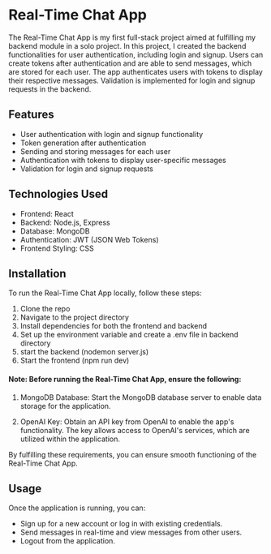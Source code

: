 # Real-Time Chat App
The Real-Time Chat App is my first full-stack project aimed at fulfilling my backend module in a solo project. In this project, I created the backend functionalities for user authentication, including login and signup. Users can create tokens after authentication and are able to send messages, which are stored for each user. The app authenticates users with tokens to display their respective messages. Validation is implemented for login and signup requests in the backend.

## Features
- User authentication with login and signup functionality
- Token generation after authentication
- Sending and storing messages for each user
- Authentication with tokens to display user-specific messages
- Validation for login and signup requests


## Technologies Used
- Frontend: React
- Backend: Node.js, Express
- Database: MongoDB
- Authentication: JWT (JSON Web Tokens)
- Frontend Styling: CSS

## Installation
To run the Real-Time Chat App locally, follow these steps:
1. Clone the repo
2. Navigate to the project directory
3. Install dependencies for both the frontend and backend
4. Set up the environment variable and create a .env file in backend directory
5. start the backend (nodemon server.js)
6. Start the frontend (npm run dev)

#### Note: Before running the Real-Time Chat App, ensure the following:

1. MongoDB Database: Start the MongoDB database server to enable data storage for the application.

2. OpenAI Key: Obtain an API key from OpenAI to enable the app's functionality. The key allows access to OpenAI's services, which are utilized within the application.

By fulfilling these requirements, you can ensure smooth functioning of the Real-Time Chat App.

## Usage
Once the application is running, you can:

- Sign up for a new account or log in with existing credentials.
- Send messages in real-time and view messages from other users.
- Logout from the application.
